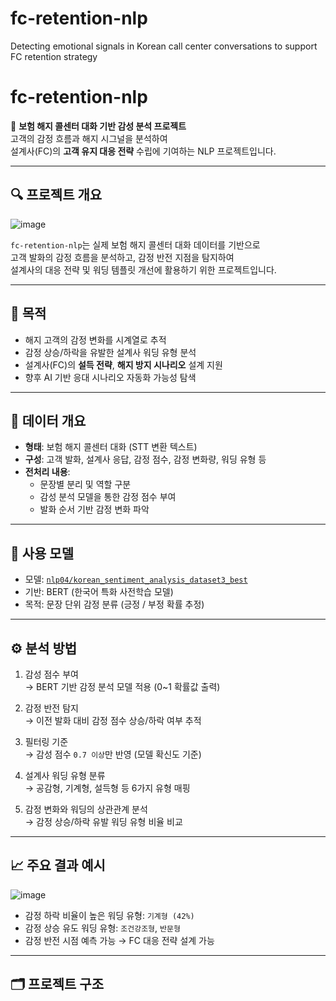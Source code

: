 # fc-retention-nlp
Detecting emotional signals in Korean call center conversations to support FC retention strategy

# fc-retention-nlp

📌 **보험 해지 콜센터 대화 기반 감성 분석 프로젝트**  
고객의 감정 흐름과 해지 시그널을 분석하여  
설계사(FC)의 **고객 유지 대응 전략** 수립에 기여하는 NLP 프로젝트입니다.

---

## 🔍 프로젝트 개요

![image](https://github.com/user-attachments/assets/83246f14-a83e-4912-879b-14b3ead1981c)

`fc-retention-nlp`는 실제 보험 해지 콜센터 대화 데이터를 기반으로  
고객 발화의 감정 흐름을 분석하고, 감정 반전 지점을 탐지하여  
설계사의 대응 전략 및 워딩 템플릿 개선에 활용하기 위한 프로젝트입니다.

---

## 🎯 목적

- 해지 고객의 감정 변화를 시계열로 추적
- 감정 상승/하락을 유발한 설계사 워딩 유형 분석
- 설계사(FC)의 **설득 전략**, **해지 방지 시나리오** 설계 지원
- 향후 AI 기반 응대 시나리오 자동화 가능성 탐색

---

## 🧩 데이터 개요

- **형태**: 보험 해지 콜센터 대화 (STT 변환 텍스트)
- **구성**: 고객 발화, 설계사 응답, 감정 점수, 감정 변화량, 워딩 유형 등
- **전처리 내용**:
  - 문장별 분리 및 역할 구분
  - 감성 분석 모델을 통한 감정 점수 부여
  - 발화 순서 기반 감정 변화 파악

---

## 🧠 사용 모델

- 모델: [`nlp04/korean_sentiment_analysis_dataset3_best`](https://huggingface.co/nlp04/korean_sentiment_analysis_dataset3_best)  
- 기반: BERT (한국어 특화 사전학습 모델)  
- 목적: 문장 단위 감정 분류 (긍정 / 부정 확률 추정)

---

## ⚙️ 분석 방법

1. 감성 점수 부여  
   → BERT 기반 감정 분석 모델 적용 (0~1 확률값 출력)

2. 감정 반전 탐지  
   → 이전 발화 대비 감정 점수 상승/하락 여부 추적

3. 필터링 기준  
   → 감성 점수 `0.7 이상`만 반영 (모델 확신도 기준)

4. 설계사 워딩 유형 분류  
   → 공감형, 기계형, 설득형 등 6가지 유형 매핑

5. 감정 변화와 워딩의 상관관계 분석  
   → 감정 상승/하락 유발 워딩 유형 비율 비교

---

## 📈 주요 결과 예시



![image](https://github.com/user-attachments/assets/8f69907b-2791-4b9f-ba8b-9ef7d480a881)
- 감정 하락 비율이 높은 워딩 유형: `기계형 (42%)`
- 감정 상승 유도 워딩 유형: `조건강조형`, `반문형`
- 감정 반전 시점 예측 가능 → FC 대응 전략 설계 가능

---

## 🗂️ 프로젝트 구조

